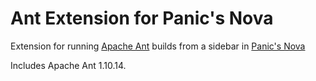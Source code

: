 # Ant Extension for Panic's Nova

Extension for running [Apache Ant](https://ant.apache.org/) builds from a sidebar in [Panic's Nova](https://nova.app/)

Includes Apache Ant 1.10.14.
